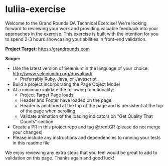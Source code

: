 # luliia-exercise

Welcome to the Grand Rounds QA Technical Exercise! We're looking forward to reviewing your work and providing valuable feedback into your approaches in the exercise. This exercise is built with the intention for you to spend 2-3 hours showcasing your abilities in front-end validation.

<b>Project Target:</b> https://grandrounds.com

<b>Scope:</b> 
 * Use the latest version of Selenium in the language of your choice: http://www.seleniumhq.org/download/
      * Preferrably Ruby, Java, or Javascript
 * Build a project incorporating the Page Object Model
 * At a minimum validate the following functionality:
    * Project Target Page loads
    * Header and Footer have loaded on the page
    * Header is anchored at the top of the page and is persistent at the top of the page when scrolling
    * Validate animation of the loading indicators on "Get Quality That Counts" section
  * Create a PR in this project repo and tag @trentGR (please do not merge your changes)
  * Please include any instructions and dependencies to running your tests in this readme file
 
 
 We enjoy reviewing any extra steps that you feel would be great to add to validation on this page. Thanks again and good luck!

